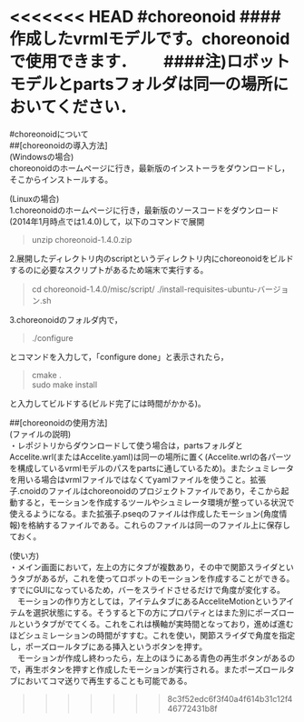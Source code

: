<<<<<<< HEAD
#choreonoid
####作成したvrmlモデルです。choreonoidで使用できます．　　
####注)ロボットモデルとpartsフォルダは同一の場所においてください．
=======
#choreonoidについて  
##[choreonoidの導入方法]  
(Windowsの場合)  
choreonoidのホームページに行き，最新版のインストーラをダウンロードし，そこからインストールする。  

(Linuxの場合)  
1.choreonoidのホームページに行き，最新版のソースコードをダウンロード(2014年1月時点では1.4.0)して，以下のコマンドで展開
>unzip choreonoid-1.4.0.zip  
  
2.展開したディレクトリ内のscriptというディレクトリ内にchoreonoidをビルドするのに必要なスクリプトがあるため端末で実行する。
>cd choreonoid-1.4.0/misc/script/
>./install-requisites-ubuntu-バージョン.sh  

3.choreonoidのフォルダ内で，
>./configure  

とコマンドを入力して，「configure done」と表示されたら，  

>cmake .  
>sudo make install  

と入力してビルドする(ビルド完了には時間がかかる)。  

##[choreonoidの使用方法]  
(ファイルの説明)  
・レポジトリからダウンロードして使う場合は，partsフォルダとAccelite.wrl(またはAccelite.yaml)は同一の場所に置く(Accelite.wrlの各パーツを構成しているvrmlモデルのパスをpartsに通しているため)。またシュミレータを用いる場合はvrmlファイルではなくてyamlファイルを使うこと。拡張子.cnoidのファイルはchoreonoidのプロジェクトファイルであり，そこから起動すると，モーションを作成するツールやシュミレータ環境が整っている状況で使えるようになる。また拡張子.pseqのファイルは作成したモーション(角度情報)を格納するファイルである。これらのファイルは同一のファイル上に保存しておく。  

(使い方)  
・メイン画面において，左上の方にタブが複数あり，その中で関節スライダというタブがあるが，これを使ってロボットのモーションを作成することができる。すでにGUIになっているため，バーをスライドさせるだけで角度が変化する。  
　モーションの作り方としては，アイテムタブにあるAcceliteMotionというアイテムを選択状態にする。そうすると下の方にプロパティとはまた別にポーズロールというタブがでてくる。これをこれは横軸が実時間となっており，進めば進むほどシュミレーションの時間がすすむ。これを使い，関節スライダで角度を指定し，ポーズロールタブにある挿入というボタンを押す。  
　モーションが作成し終わったら，左上のほうにある青色の再生ボタンがあるので，再生ボタンを押すと作成したモーションが実行される。またポーズロールタブにおいてコマ送りで再生することも可能である。
>>>>>>> 8c3f52edc6f3f40a4f614b31c12f446772431b8f
